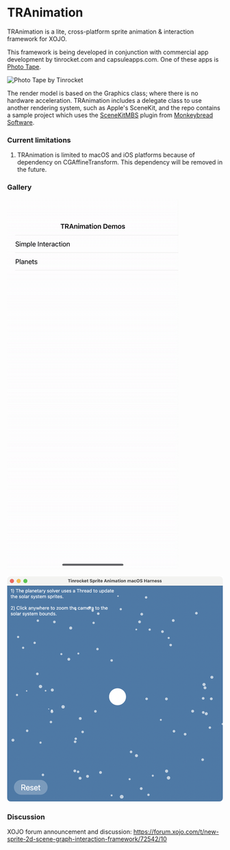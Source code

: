 # TRAnimation

TRAnimation is a lite, cross-platform sprite animation & interaction framework for XOJO.

This framework is being developed in conjunction with commercial app development by tinrocket.com and capsuleapps.com. One of these apps is [Photo Tape](https://www.tinrocket.com/apps/photo-tape/).

![Photo Tape by Tinrocket](Data/General_2_v009_App_Preview.gif)

The render model is based on the Graphics class; where there is no hardware acceleration. TRAnimation includes a delegate class to use another rendering system, such as Apple's SceneKit, and the repo contains a sample project which uses the [SceneKitMBS](https://www.monkeybreadsoftware.de/xojo/plugin-mac64bit.shtml) plugin from [Monkeybread Software](https://www.monkeybreadsoftware.com).

### Current limitations

1) TRAnimation is limited to macOS and iOS platforms because of dependency on CGAffineTransform. This dependency will be removed in the future.

### Gallery

![iOS Demo Harness](Data/Simulator_Screen_Recording_-_iPhone_14_Plus_-_2023-10-16_at_15.39.59.gif)

![macOS Demo Harness (Planets)](Data/Screenshot%202023-10-16%20at%203.51.57%20PM.png)

### Discussion

XOJO forum announcement and discussion: https://forum.xojo.com/t/new-sprite-2d-scene-graph-interaction-framework/72542/10